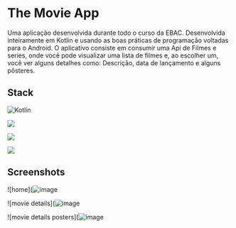 # The Movie App

Uma aplicação desenvolvida durante todo o curso da EBAC. Desenvolvida inteiramente em Kotlin e usando as boas práticas de programação voltadas para o Android.
O aplicativo consiste em consumir uma Api de Filmes e series, onde você pode visualizar uma lista de filmes e, ao escolher um, você ver alguns detalhes como: Descrição, data de lançamento e alguns pôsteres. 

## Stack

![Kotlin](https://img.shields.io/badge/kotlin-%237F52FF.svg?style=for-the-badge&logo=kotlin&logoColor=white)

![](https://img.shields.io/badge/MySQL-005C84?style=for-the-badge&logo=mysql&logoColor=white)

![](https://img.shields.io/badge/Node.js-43853D?style=for-the-badge&logo=node.js&logoColor=white)

![](https://img.shields.io/badge/Express.js-404D59?style=for-the-badge)

## Screenshots

![home](![image](https://user-images.githubusercontent.com/43898069/219126153-a93658ed-bcc7-42de-8a5b-d24c0f20d4b3.png)


![movie details](![image](https://user-images.githubusercontent.com/43898069/219126309-80450faa-92e8-4f6d-9b32-e261f882f1eb.png)


![movie details posters](![image](https://user-images.githubusercontent.com/43898069/219126504-a2e8d565-4934-4175-8a6f-b49ebb5462a9.png)
